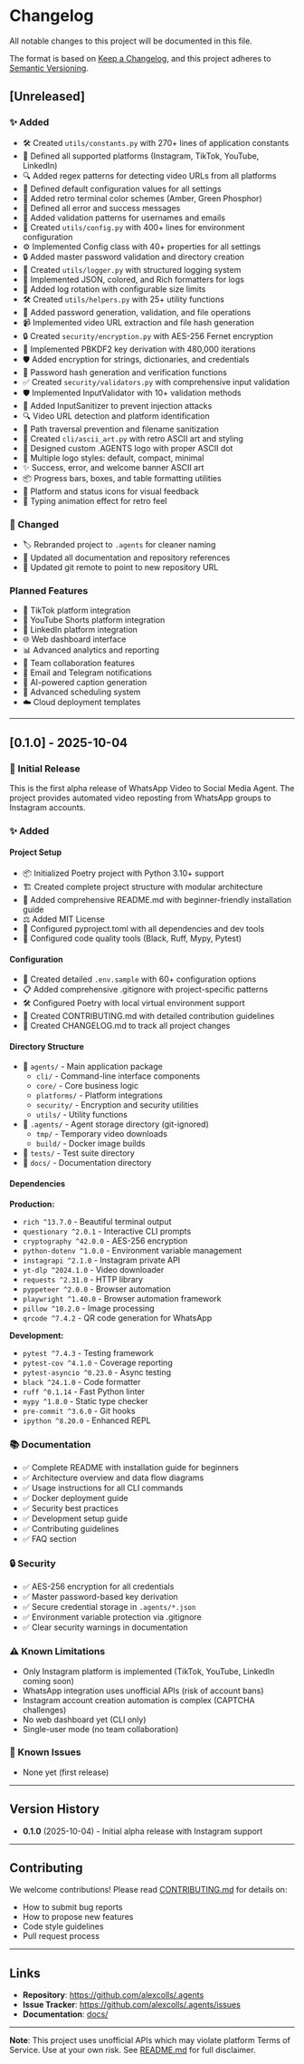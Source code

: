 # Changelog

All notable changes to this project will be documented in this file.

The format is based on [Keep a Changelog](https://keepachangelog.com/en/1.0.0/),
and this project adheres to [Semantic Versioning](https://semver.org/spec/v2.0.0.html).

## [Unreleased]

### ✨ Added
- 🛠️ Created `utils/constants.py` with 270+ lines of application constants
- 🎯 Defined all supported platforms (Instagram, TikTok, YouTube, LinkedIn)
- 🔍 Added regex patterns for detecting video URLs from all platforms
- 📝 Defined default configuration values for all settings
- 🎨 Added retro terminal color schemes (Amber, Green Phosphor)
- 📝 Defined all error and success messages
- 🔐 Added validation patterns for usernames and emails
- 🔧 Created `utils/config.py` with 400+ lines for environment configuration
- ⚙️  Implemented Config class with 40+ properties for all settings
- 🔒 Added master password validation and directory creation
- 📓 Created `utils/logger.py` with structured logging system
- 🎨 Implemented JSON, colored, and Rich formatters for logs
- 📝 Added log rotation with configurable size limits
- 🛠️ Created `utils/helpers.py` with 25+ utility functions
- 🔐 Added password generation, validation, and file operations
- 📹 Implemented video URL extraction and file hash generation
- 🔒 Created `security/encryption.py` with AES-256 Fernet encryption
- 🔑 Implemented PBKDF2 key derivation with 480,000 iterations
- 🛡️ Added encryption for strings, dictionaries, and credentials
- 🔐 Password hash generation and verification functions
- ✅ Created `security/validators.py` with comprehensive input validation
- 🛡️ Implemented InputValidator with 10+ validation methods
- 🧹 Added InputSanitizer to prevent injection attacks
- 🔍 Video URL detection and platform identification
- 📁 Path traversal prevention and filename sanitization
- 🎨 Created `cli/ascii_art.py` with retro ASCII art and styling
- 💎 Designed custom .AGENTS logo with proper ASCII dot
- 🌟 Multiple logo styles: default, compact, minimal
- ✨ Success, error, and welcome banner ASCII art
- 📦 Progress bars, boxes, and table formatting utilities
- 💠 Platform and status icons for visual feedback
- 🎥 Typing animation effect for retro feel

### 🔄 Changed
- 🏷️ Rebranded project to `.agents` for cleaner naming
- 📝 Updated all documentation and repository references
- 🔧 Updated git remote to point to new repository URL

### Planned Features
- 📱 TikTok platform integration
- 🎥 YouTube Shorts platform integration
- 💼 LinkedIn platform integration
- 🌐 Web dashboard interface
- 📊 Advanced analytics and reporting
- 🤝 Team collaboration features
- 🔔 Email and Telegram notifications
- 🧠 AI-powered caption generation
- 📅 Advanced scheduling system
- ☁️ Cloud deployment templates

---

## [0.1.0] - 2025-10-04

### 🎉 Initial Release

This is the first alpha release of WhatsApp Video to Social Media Agent. The project provides automated video reposting from WhatsApp groups to Instagram accounts.

### ✨ Added

#### Project Setup
- 📦 Initialized Poetry project with Python 3.10+ support
- 🏗️ Created complete project structure with modular architecture
- 📝 Added comprehensive README.md with beginner-friendly installation guide
- ⚖️ Added MIT License
- 🔧 Configured pyproject.toml with all dependencies and dev tools
- 🎨 Configured code quality tools (Black, Ruff, Mypy, Pytest)

#### Configuration
- 🔐 Created detailed `.env.sample` with 60+ configuration options
- 📋 Added comprehensive .gitignore with project-specific patterns
- 🛠️ Configured Poetry with local virtual environment support
- 📝 Created CONTRIBUTING.md with detailed contribution guidelines
- 📜 Created CHANGELOG.md to track all project changes

#### Directory Structure
- 📁 `agents/` - Main application package
  - `cli/` - Command-line interface components
  - `core/` - Core business logic
  - `platforms/` - Platform integrations
  - `security/` - Encryption and security utilities
  - `utils/` - Utility functions
- 📁 `.agents/` - Agent storage directory (git-ignored)
  - `tmp/` - Temporary video downloads
  - `build/` - Docker image builds
- 📁 `tests/` - Test suite directory
- 📁 `docs/` - Documentation directory

#### Dependencies

**Production:**
- `rich ^13.7.0` - Beautiful terminal output
- `questionary ^2.0.1` - Interactive CLI prompts
- `cryptography ^42.0.0` - AES-256 encryption
- `python-dotenv ^1.0.0` - Environment variable management
- `instagrapi ^2.1.0` - Instagram private API
- `yt-dlp ^2024.1.0` - Video downloader
- `requests ^2.31.0` - HTTP library
- `pyppeteer ^2.0.0` - Browser automation
- `playwright ^1.40.0` - Browser automation framework
- `pillow ^10.2.0` - Image processing
- `qrcode ^7.4.2` - QR code generation for WhatsApp

**Development:**
- `pytest ^7.4.3` - Testing framework
- `pytest-cov ^4.1.0` - Coverage reporting
- `pytest-asyncio ^0.23.0` - Async testing
- `black ^24.1.0` - Code formatter
- `ruff ^0.1.14` - Fast Python linter
- `mypy ^1.8.0` - Static type checker
- `pre-commit ^3.6.0` - Git hooks
- `ipython ^8.20.0` - Enhanced REPL

### 📚 Documentation
- ✅ Complete README with installation guide for beginners
- ✅ Architecture overview and data flow diagrams
- ✅ Usage instructions for all CLI commands
- ✅ Docker deployment guide
- ✅ Security best practices
- ✅ Development setup guide
- ✅ Contributing guidelines
- ✅ FAQ section

### 🔒 Security
- ✅ AES-256 encryption for all credentials
- ✅ Master password-based key derivation
- ✅ Secure credential storage in `.agents/*.json`
- ✅ Environment variable protection via .gitignore
- ✅ Clear security warnings in documentation

### ⚠️ Known Limitations
- Only Instagram platform is implemented (TikTok, YouTube, LinkedIn coming soon)
- WhatsApp integration uses unofficial APIs (risk of account bans)
- Instagram account creation automation is complex (CAPTCHA challenges)
- No web dashboard yet (CLI only)
- Single-user mode (no team collaboration)

### 🐛 Known Issues
- None yet (first release)

---

## Version History

- **0.1.0** (2025-10-04) - Initial alpha release with Instagram support

---

## Contributing

We welcome contributions! Please read [CONTRIBUTING.md](CONTRIBUTING.md) for details on:
- How to submit bug reports
- How to propose new features
- Code style guidelines
- Pull request process

---

## Links

- **Repository**: https://github.com/alexcolls/.agents
- **Issue Tracker**: https://github.com/alexcolls/.agents/issues
- **Documentation**: [docs/](docs/)

---

**Note**: This project uses unofficial APIs which may violate platform Terms of Service. Use at your own risk. See [README.md](README.md) for full disclaimer.
